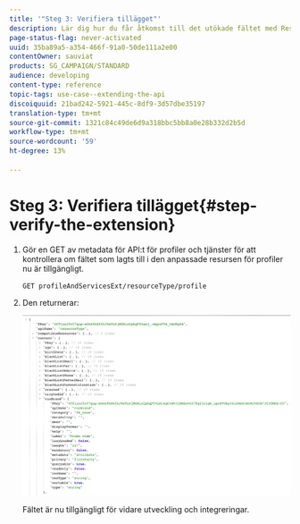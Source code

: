 ```yaml
---
title: '"Steg 3: Verifiera tillägget"'
description: Lär dig hur du får åtkomst till det utökade fältet med Rest API.
page-status-flag: never-activated
uuid: 35ba89a5-a354-466f-91a0-50de111a2e00
contentOwner: sauviat
products: SG_CAMPAIGN/STANDARD
audience: developing
content-type: reference
topic-tags: use-case--extending-the-api
discoiquuid: 21bad242-5921-445c-8df9-3d57dbe35197
translation-type: tm+mt
source-git-commit: 1321c84c49de6d9a318bbc5bb8a0e28b332d2b5d
workflow-type: tm+mt
source-wordcount: '59'
ht-degree: 13%

---
```



# Steg 3: Verifiera tillägget{#step-verify-the-extension}

1. Gör en GET av metadata för API:t för profiler och tjänster för att kontrollera om fältet som lagts till i den anpassade resursen för profiler nu är tillgängligt.

   ```
   GET profileAndServicesExt/resourceType/profile
   ```

1. Den returnerar:

   ![](assets/extendpandsapiview.png)

   Fältet är nu tillgängligt för vidare utveckling och integreringar.

